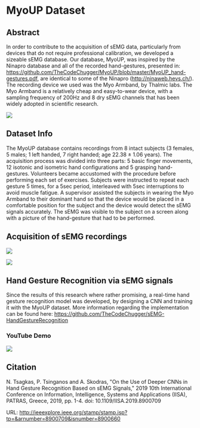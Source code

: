 # MyoUP Dataset
## Abstract
In order to contribute to the acquisition of sEMG data, particularly from devices that do not require professional calibration, we developed a sizeable sEMG database. Our database, MyoUP, was inspired by the Ninapro database and all of the recorded hand-gestures, presented in: https://github.com/TheCodeChugger/MyoUP/blob/master/MyoUP_hand-gestures.pdf, are identical to some of the Ninapro (http://ninaweb.hevs.ch/). The recording device we used was the Myo Armband, by Thalmic labs. The Myo Armband is a relatively cheap and easy-to-wear device, with a sampling frequency of 200Hz and 8 dry sEMG channels that has been widely adopted in scientific research.

![](https://github.com/TheCodeChugger/MyoUP/blob/master/Pictures/sEMG.png)

## Dataset Info
The MyoUP database contains recordings from 8 intact subjects (3 females, 5 males; 1 left handed, 7 right handed; age 22.38 ± 1.06 years). The acquisition process was divided into three parts: 5 basic finger movements, 12 isotonic and isometric hand configurations and 5 grasping hand-gestures. Volunteers became accustomed with the procedure before performing each set of exercises. Subjects were instructed to repeat each gesture 5 times, for a 5sec period, interleaved with 5sec interruptions to avoid muscle fatigue. A supervisor assisted the subjects in wearing the Myo Armband to their dominant hand so that the device would be placed in a comfortable position for the subject and the device would detect the sEMG signals accurately. The sEMG was visible to the subject on a screen along with a picture of the hand-gesture that had to be performed.

## Acquisition of sEMG recordings
[![](http://img.youtube.com/vi/4tdu-ReCUEI/0.jpg)](http://www.youtube.com/watch?v=4tdu-ReCUEI)

[![](http://img.youtube.com/vi/iJyF1SP5_r4/0.jpg)](http://www.youtube.com/watch?v=iJyF1SP5_r4)

## Hand Gesture Recognition via sEMG signals 
Since the results of this research where rather promising, a real-time hand gesture recognition model was developed, by designing a CNN and training it with the MyoUP dataset. More information regarding the implementation can be found here: https://github.com/TheCodeChugger/sEMG-HandGestureRecognition

### YouTube Demo
[![](http://img.youtube.com/vi/w98PkUeSu20/0.jpg)](http://www.youtube.com/watch?v=w98PkUeSu20)

## Citation
N. Tsagkas, P. Tsinganos and A. Skodras, "On the Use of Deeper CNNs in Hand Gesture Recognition Based on sEMG Signals," 2019 10th International Conference on Information, Intelligence, Systems and Applications (IISA), PATRAS, Greece, 2019, pp. 1-4. doi: 10.1109/IISA.2019.8900709

URL: http://ieeexplore.ieee.org/stamp/stamp.jsp?tp=&arnumber=8900709&isnumber=8900660
